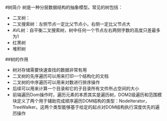 #树简介
树是一种分层数据结构的抽象模型。常见的树包括：
* 二叉树：
* 二叉搜索树：左侧节点一定比父节点小，右侧一定比父节点大
* AVL树：自平衡二叉搜索树，树中任何一个节点左右两侧字数的高度只差最多为1
* 红黑树
* 堆积树

##树的作用
* 树对存储需要快速查找的数据非常有用
* 二叉树的先序遍历可以用来打印一个结构化的文档
* 二叉树的中序遍历可以用来对数进行排序操作
* 后续可以用来计算一个目录和它的子目录所有文件所占空间的大小
* 前端遍历Dom操作时，遍历元素的本质其实是遍历树，DOM2级遍历和范围模块定义了两个用于辅助完成顺序遍历DOM结构的类型：NodeIterator，TreeWalker。这两个类型能够基于给定的起点对DOM结构执行深度优先的遍历操作